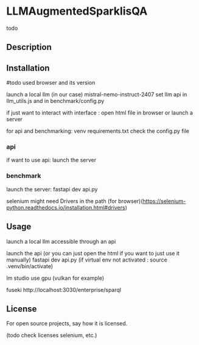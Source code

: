 # LLMAugmentedSparklisQA

todo

## Description


## Installation
#todo used browser and its version

launch a local llm
    (in our case) mistral-nemo-instruct-2407
set llm api in llm_utils.js and in benchmark/config.py

if just want to interact with interface : open html file in browser or launch a server

for api and benchmarking: 
venv requirements.txt
check the config.py file
### api
if want to use api:
launch the server

### benchmark
launch the server: fastapi dev api.py

selenium
might need Drivers in the path (for browser)(https://selenium-python.readthedocs.io/installation.html#drivers)

## Usage
launch a local llm accessible through an api

launch the api (or you can just open the html if you want to just use it manually)
fastapi dev api.py
(if virtual env not activated : source .venv/bin/activate)

lm studio
use gpu (vulkan for example)

fuseki
http://localhost:3030/enterprise/sparql


## License
For open source projects, say how it is licensed.

(todo check licenses selenium, etc.)
